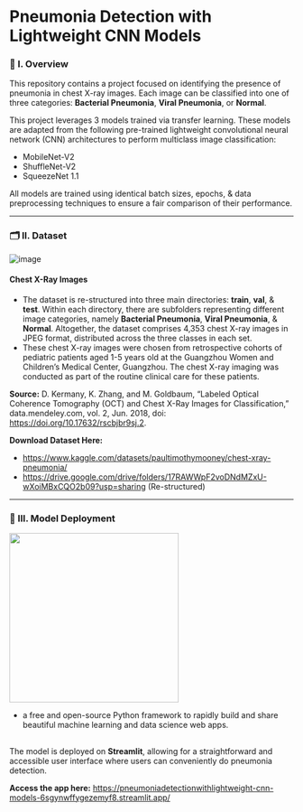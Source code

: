 # Pneumonia Detection with Lightweight CNN Models

### 🧐 I. Overview
This repository contains a project focused on identifying the presence of pneumonia in chest X-ray images. Each image can be classified into one of three categories: **Bacterial Pneumonia**, **Viral Pneumonia**, or **Normal**.

This project leverages 3 models trained via transfer learning. These models are adapted from the following pre-trained lightweight convolutional neural network (CNN) architectures to perform multiclass image classification:
- MobileNet-V2
- ShuffleNet-V2
- SqueezeNet 1.1

All models are trained using identical batch sizes, epochs, & data preprocessing techniques to ensure a fair comparison of their performance.

----------------------

### 🗂️ II. Dataset
![image](https://github.com/m3mentomor1/Pneumonia_Detection_with_Lightweight-CNN-Models/assets/95956735/ac6adea5-0215-4ee9-b20b-d64a56e9237c)

#### Chest X-Ray Images
- The dataset is re-structured into three main directories: **train**, **val**, & **test**. Within each directory, there are subfolders representing different image categories, namely **Bacterial Pneumonia**, **Viral Pneumonia**, & **Normal**. Altogether, the dataset comprises 4,353 chest X-ray images in JPEG format, distributed across the three classes in each set.
- These chest X-ray images were chosen from retrospective cohorts of pediatric patients aged 1-5 years old at the Guangzhou Women and Children’s Medical Center, Guangzhou. The chest X-ray imaging was conducted as part of the routine clinical care for these patients.

**Source:** D. Kermany, K. Zhang, and M. Goldbaum, “Labeled Optical Coherence Tomography (OCT) and Chest X-Ray Images for Classification,” data.mendeley.com, vol. 2, Jun. 2018, doi: https://doi.org/10.17632/rscbjbr9sj.2.

**Download Dataset Here:** 
- https://www.kaggle.com/datasets/paultimothymooney/chest-xray-pneumonia/
- https://drive.google.com/drive/folders/17RAWWpF2voDNdMZxU-wXoiMBxCQO2b09?usp=sharing (Re-structured)

----------------------

### 🚀 III. Model Deployment
<img src="https://github.com/m3mentomor1/Breast-Cancer-Image-Classification-with-DenseNet121/assets/95956735/6d0001fd-6890-44aa-8f25-223b21e8ab39" width="300" />

- a free and open-source Python framework to rapidly build and share beautiful machine learning and data science web apps. 
##
The model is deployed on **Streamlit**, allowing for a straightforward and accessible user interface where users can conveniently do pneumonia detection.

**Access the app here:** https://pneumoniadetectionwithlightweight-cnn-models-6sgynwffygezemyf8.streamlit.app/









